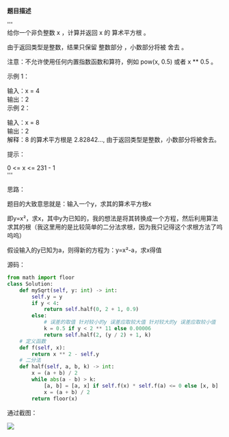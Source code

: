 
<BlogInfo id="1311" title="leetcode日常之x 的平方根 " author="白日梦想猿" pv=0 read_times=0 pre_cost_time=38 category="leetcode100题" tag_list="['leetcode', '二分法']" create_time="2022.02.04 21:52:46.887883" update_time="2022.07.11 10:37:39" />

**题目描述**

  
'''  
给你一个非负整数 x ，计算并返回 x 的 算术平方根 。

由于返回类型是整数，结果只保留 整数部分 ，小数部分将被 舍去 。

注意：不允许使用任何内置指数函数和算符，例如 pow(x, 0.5) 或者 x ** 0.5 。

示例 1：

输入：x = 4  
输出：2  
示例 2：

输入：x = 8  
输出：2  
解释：8 的算术平方根是 2.82842..., 由于返回类型是整数，小数部分将被舍去。  
  
提示：

0 <= x <= 231 - 1  
'''

思路：

题目的大致意思就是：输入一个y，求其的算术平方根x

即y=x²，求x，其中y为已知的，我的想法是将其转换成一个方程，然后利用算法求其的根（我这里用的是比较简单的二分法求根，因为我只记得这个求根方法了呜呜呜）

假设输入的y已知为a，则得新的方程为：y=x²-a，求x得值

源码：

```python
from math import floor
class Solution:
    def mySqrt(self, y: int) -> int:
        self.y = y
        if y < 4:
            return self.half(0, 2 + 1, 0.9)
        else:
            # 误差的取值 针对较小的y 误差应取较大值 针对较大的y 误差应取较小值
            k = 0.5 if y < 2 ** 11 else 0.00006
            return self.half(2, (y / 2) + 1, k)
    # 定义函数
    def f(self, x):
        return x ** 2 - self.y
    # 二分法
    def half(self, a, b, k) -> int:
        x = (a + b) / 2
        while abs(a - b) > k:
            [a, b] = [a, x] if self.f(x) * self.f(a) <= 0 else [x, b]
            x = (a + b) / 2
        return floor(x)
```

通过截图：

![](../media/image/2022/02/04/image-20220204215155-1.png)






















































